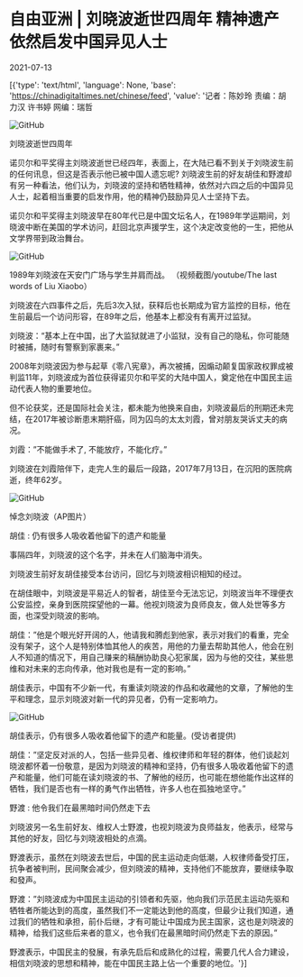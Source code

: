 # 自由亚洲 | 刘晓波逝世四周年  精神遗产依然启发中国异见人士

2021-07-13

[{'type': 'text/html', 'language': None, 'base': 'https://chinadigitaltimes.net/chinese/feed', 'value': '记者：陈妙玲   责编：胡力汉 许书婷   网编：瑞哲

![GitHub](https://chinadigitaltimes.net/chinese/files/2021/07/post-668206-60edeaf783214.)

刘晓波逝世四周年

诺贝尔和平奖得主刘晓波逝世已经四年，表面上，在大陆已看不到关于刘晓波生前的任何讯息，但这是否表示他已被中国人遗忘呢? 刘晓波生前的好友胡佳和野渡却有另一种看法，他们认为，刘晓波的坚持和牺牲精神，依然对六四之后的中国异见人士，起着相当重要的启发作用，他的精神仍鼓励异见人士坚持下去。

诺贝尔和平奖得主刘晓波早在80年代已是中国文坛名人，在1989年学运期间，刘晓波中断在美国的学术访问，赶回北京声援学生，这个决定改变他的一生，把他从文学界带到政治舞台。

![GitHub](https://chinadigitaltimes.net/chinese/files/2021/07/post-668206-60edeaf7deb7f.)

1989年刘晓波在天安门广场与学生并肩而战。 （视频截图/youtube/The last words of Liu Xiaobo）

刘晓波在六四事件之后，先后3次入狱，获释后也长期成为官方监控的目标，他在生前最后一个访问形容，在89年之后，他基本上都没有有离开过监狱。

刘晓波：“基本上在中国，出了大监狱就进了小监狱，没有自己的隐私，你可能随时被捕，随时有警察到家裹来。”

2008年刘晓波因为参与起草《零八宪章》，再次被捕，因煽动颠复国家政权罪成被判监11年，刘晓波成为首位获得诺贝尔和平奖的大陆中国人，奠定他在中国民主运动代表人物的重要地位。

但不论获奖，还是国际社会关注，都未能为他换来自由，刘晓波最后的刑期还未完结，在2017年被诊断患末期肝癌，同为囚鸟的太太刘霞，曾对朋友哭诉丈夫的病况。

刘霞：”不能做手术了, 不能放疗，不能化疗。”

刘晓波在刘霞陪伴下，走完人生的最后一段路，2017年7月13日，在沉阳的医院病逝，终年62岁。

![GitHub](https://chinadigitaltimes.net/chinese/files/2021/07/post-668206-60edeaf8a1abb.)

悼念刘晓波（AP图片）

胡佳 : 仍有很多人吸收着他留下的遗产和能量

事隔四年，刘晓波的这个名字，并未在人们脑海中消失。

刘晓波生前好友胡佳接受本台访问，回忆与刘晓波相识相知的经过。

在胡佳眼中，刘晓波是平易近人的智者，胡佳至今无法忘记，刘晓波当年不理便衣公安监控，亲身到医院探望他的一幕。他视刘晓波为良师良友，做人处世等多方面，也深受刘晓波的影响。

胡佳：”他是个眼光好开阔的人，他请我和腾彪到他家，表示对我们的看重，完全没有架子，这个人是特别体恤其他人的疾苦，用他的力量去帮助其他人，他会在别人不知道的情况下，用自己赚来的稿酬协助良心犯家属，因为与他的交往，某些思维和对未来的志向传承，他对我也是有一定的影响。”

胡佳表示，中国有不少新一代，有重读刘晓波的作品和收藏他的文章，了解他的生平和理念，显示刘晓波对新一代的异见者，仍有一定影响力。

![GitHub](https://chinadigitaltimes.net/chinese/files/2021/07/post-668206-60edeaf8ece42.)

胡佳表示，仍有很多人吸收着他留下的遗产和能量。(受访者提供)

胡佳：”坚定反对派的人，包括一些异见者、维权律师和年轻的群体，他们谈起刘晓波都怀着一份敬意，是因为刘晓波的精神和坚持，仍有很多人吸收着他留下的遗产和能量，他们可能在读刘晓波的书、了解他的经历，也可能在想他能作出这样的牺牲，我们是否也有一样的勇气作出牺牲，许多人也在孤独地坚守。”

野渡 : 他令我们在最黑暗时间仍然走下去

刘晓波另一名生前好友、维权人士野渡，也视刘晓波为良师益友，他表示，经常与其他的好友，回忆与刘晓波相处的点滴。

野渡表示，虽然在刘晓波去世后，中国的民主运动走向低潮，人权律师备受打压，抗争者被判刑，民间聚会减少，但刘晓波的精神，支持他们不能放弃，要继续争取和發声。

野渡：”刘晓波成为中国民主运动的引领者和先驱，他向我们示范民主运动先驱和牺牲者所能达到的高度，虽然我们不一定能达到他的高度，但最少让我们知道，通过我们的牺牲和承担，前仆后继，才有可能让中国成为民主国家，这也是刘晓波的精神，给我们这些后来者的意义，也令我们在最黑暗时间仍然走下去的原因。”

野渡表示，中国民主的發展，有承先启后和成熟化的过程，需要几代人合力建设，相信刘晓波的思想和精神，能在中国民主路上佔一个重要的地位。'}]